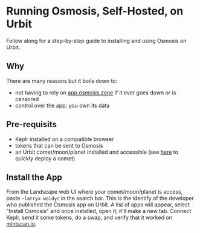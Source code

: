 # Running Osmosis, Self-Hosted, on Urbit

Follow along for a step-by-step guide to installing and using Osmosis on Urbit.

## Why

There are many reasons but it boils down to:

- not having to rely on [app.osmosis.zone](app.osmosis.zone) if it ever goes down or is censored
- control over the app; you own its data

## Pre-requisits

- Keplr installed on a compatible browser
- tokens that can be sent to Osmosis
- an Urbit comet/moon/planet installed and accessible (see [here](/comets-on-DO.md) to quickly deploy a comet)

## Install the App

From the Landscape web UI where your comet/moon/planet is access, paste `~larryx-woldyr` in the search bar. This is the identify of the developer who published the Osmosis app on Urbit. A list of apps will appear, select "Install Osmosis" and once installed, open it; it'll make a new tab. Connect Keplr, send it some tokens, do a swap, and verify that it worked on [mintscan.io](mintscan.io).
